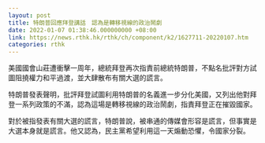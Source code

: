 ```yaml
---
layout: post
title: 特朗普回應拜登講話　認為是轉移視線的政治鬧劇
date: 2022-01-07 01:38:46.000000000 +08:00
link: https://news.rthk.hk/rthk/ch/component/k2/1627711-20220107.htm
categories: rthk
---
```


美國國會山莊遭衝擊一周年，總統拜登再次指責前總統特朗普，不點名批評對方試圖阻撓權力和平過渡，並大肆散布有關大選的謊言。

特朗普發表聲明，批評拜登試圖利用特朗普的名義進一步分化美國，又列出他對拜登一系列政策的不滿，認為這場是轉移視線的政治鬧劇，指責拜登正在摧毀國家。

對於被指發表有關大選的謊言，特朗普說，被串通的傳媒會形容是謊言，但事實是大選本身就是謊言。他又認為，民主黨希望利用這一天煽動恐懼，令國家分裂。
